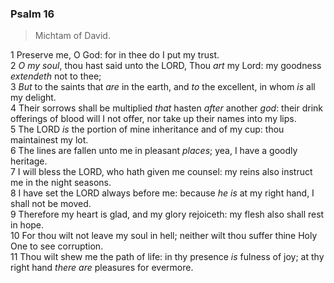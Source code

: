### Psalm 16

> Michtam of David.

1 Preserve me, O God: for in thee do I put my trust.  
2 *O my soul*, thou hast said unto the LORD, Thou *art* my Lord: my goodness *extendeth* not to thee;  
3 *But* to the saints that *are* in the earth, and *to* the excellent, in whom *is* all my delight.  
4 Their sorrows shall be multiplied *that* hasten *after* another *god*: their drink offerings of blood will I not offer, nor take up their names into my lips.  
5 The LORD *is* the portion of mine inheritance and of my cup: thou maintainest my lot.  
6 The lines are fallen unto me in pleasant *places*; yea, I have a goodly heritage.  
7 I will bless the LORD, who hath given me counsel: my reins also instruct me in the night seasons.  
8 I have set the LORD always before me: because *he is* at my right hand, I shall not be moved.  
9 Therefore my heart is glad, and my glory rejoiceth: my flesh also shall rest in hope.  
10 For thou wilt not leave my soul in hell; neither wilt thou suffer thine Holy One to see corruption.  
11 Thou wilt shew me the path of life: in thy presence *is* fulness of joy; at thy right hand *there are* pleasures for evermore.  
